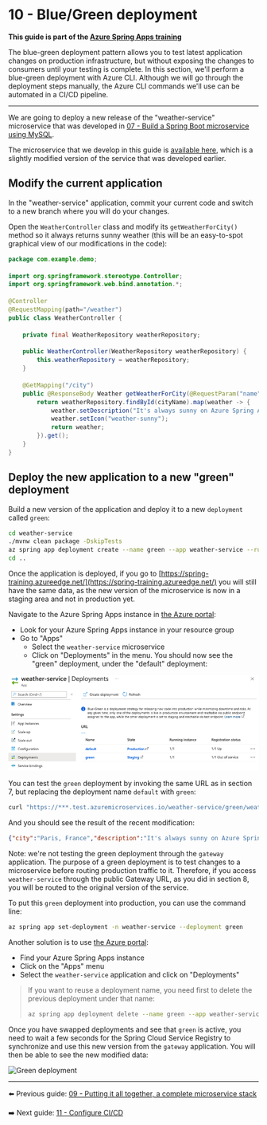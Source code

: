 # 10 - Blue/Green deployment

__This guide is part of the [Azure Spring Apps training](../README.md)__

The blue-green deployment pattern allows you to test latest application changes on production infrastructure, but without exposing the changes to consumers until your testing is complete. In this section, we'll perform a blue-green deployment with Azure CLI. Although we will go through the deployment steps manually, the Azure CLI commands we'll use can be automated in a CI/CD pipeline.

---

We are going to deploy a new release of the "weather-service" microservice that was developed in [07 - Build a Spring Boot microservice using MySQL](../07-build-a-spring-boot-microservice-using-mysql/README.md).

The microservice that we develop in this guide is [available here](weather-service/), which is a slightly modified version of the service that was developed earlier.

## Modify the current application

In the "weather-service" application, commit your current code and switch to a new branch where you will do your changes.

Open the `WeatherController` class and modify its `getWeatherForCity()` method so it always returns sunny weather (this will be an easy-to-spot graphical view of our modifications in the code):

```java
package com.example.demo;

import org.springframework.stereotype.Controller;
import org.springframework.web.bind.annotation.*;

@Controller
@RequestMapping(path="/weather")
public class WeatherController {

    private final WeatherRepository weatherRepository;

    public WeatherController(WeatherRepository weatherRepository) {
        this.weatherRepository = weatherRepository;
    }

    @GetMapping("/city")
    public @ResponseBody Weather getWeatherForCity(@RequestParam("name") String cityName) {
        return weatherRepository.findById(cityName).map(weather -> {
            weather.setDescription("It's always sunny on Azure Spring Apps");
            weather.setIcon("weather-sunny");
            return weather;
        }).get();
    }
}
```

## Deploy the new application to a new "green" deployment

Build a new version of the application and deploy it to a new `deployment` called `green`:

```bash
cd weather-service
./mvnw clean package -DskipTests
az spring app deployment create --name green --app weather-service --runtime-version Java_11 --artifact-path target/demo-0.0.1-SNAPSHOT.jar
cd ..
```

Once the application is deployed, if you go to [https://spring-training.azureedge.net/](https://spring-training.azureedge.net/) you will still have the same data, as the new version of the microservice is now in a staging area and not in production yet.

Navigate to the Azure Spring Apps instance in [the Azure portal](https://portal.azure.com/?WT.mc_id=azurespringcloud-github-judubois):

- Look for your Azure Spring Apps instance in your resource group
- Go to "Apps"
  - Select the `weather-service` microservice
  - Click on "Deployments" in the menu. You should now see the "green" deployment, under the "default" deployment:

![Deployment Pane](media/02-deployment-pane.png)

You can test the `green` deployment by invoking the same URL as in section 7, but replacing the deployment name `default` with `green`:

```bash
curl "https://***.test.azuremicroservices.io/weather-service/green/weather/city?name=Paris%2C%20France"
```

And you should see the result of the recent modification:

```json
{"city":"Paris, France","description":"It's always sunny on Azure Spring Apps","icon":"weather-sunny"}
```

Note: we're not testing the green deployment through the `gateway` application. The purpose of a green deployment is to test changes to a microservice before routing production traffic to it. Therefore, if you access `weather-service` through the public Gateway URL, as you did in section 8, you will be routed to the original version of the service.

To put this `green` deployment into production, you can use the command line:

```bash
az spring app set-deployment -n weather-service --deployment green
```

Another solution is to use [the Azure portal](https://portal.azure.com/?WT.mc_id=azurespringcloud-github-judubois):

- Find your Azure Spring Apps instance
- Click on the "Apps" menu
- Select the `weather-service` application and click on "Deployments"

> If you want to reuse a deployment name, you need first to delete the previous deployment under that name:
>
> ```bash
> az spring app deployment delete --name green --app weather-service
> ```

Once you have swapped deployments and see that `green` is active, you need to wait a few seconds for the Spring Cloud Service Registry to synchronize and use this new version from the `gateway` application. You will then be able to see the new modified data:

![Green deployment](media/01-green-deployment.png)

---

⬅️ Previous guide: [09 - Putting it all together, a complete microservice stack](../09-putting-it-all-together-a-complete-microservice-stack/README.md)

➡️ Next guide: [11 - Configure CI/CD](../11-configure-ci-cd/README.md)
